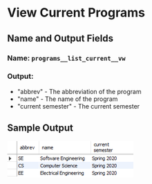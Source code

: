 # View Current Programs

## Name and Output Fields

### **Name:** ```programs__list_current__vw```

### **Output:**

- "abbrev" - The abbreviation of the program
- "name" - The name of the program
- "current semester" - The current semester

## Sample Output

![](ViewCurrentPrograms.png)